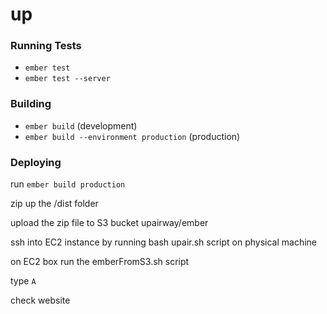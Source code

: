 # up

### Running Tests

* `ember test`
* `ember test --server`

### Building

* `ember build` (development)
* `ember build --environment production` (production)

### Deploying

run `ember build production`

zip up the /dist folder

upload the zip file to S3 bucket upairway/ember

ssh into EC2 instance by running bash upair.sh script on physical machine

on EC2 box run the emberFromS3.sh script

type `A`

check website

